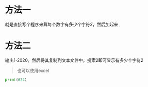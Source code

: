 # 方法一
就是直接写个程序来算每个数字有多少个字符2，然后加起来

# 方法二
输出1-2020，然后将其复制到文本文件中，搜索2即可显示有多少个字符2

> 也可以使用excel

```python
print(624)
```